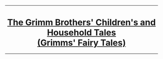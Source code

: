 <hr>
  <a href="https://www.pitt.edu/~dash/grimmtales.html">
    <h1 style="text-align: center">
    The Grimm Brothers' Children's and Household Tales <br>
    (Grimms' Fairy Tales)
    </h1>
  </a>
<hr>